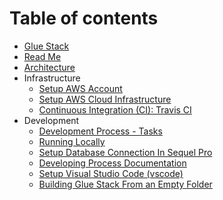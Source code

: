# Table of contents

* [Glue Stack](README.md)
* [Read Me](README.md)
* [Architecture](./Architecture.md)
* Infrastructure
    * [Setup AWS Account](./Infrastructure/SetupAWSAccount.md)
    * [Setup AWS Cloud Infrastructure](./Infrastructure/SetupAWSCloudInfrastructure.md)
    * [Continuous Integration (CI): Travis CI](./Infrastructure/ContinuousIntegration-TravisCI.md)
* Development
    * [Development Process - Tasks](./Development/DevelopmentProcess-Tasks.md)
    * [Running Locally](./Development/RunningLocally.md)
    * [Setup Database Connection In Sequel Pro](./Development/SetupDatabaseConnectionInSequelPro.md)
    * [Developing Process Documentation](./Development/DevelopingProcessDocumentation.md)
    * [Setup Visual Studio Code (vscode)](./Development/SetupVSCode.md)
    * [Building Glue Stack From an Empty Folder](./Development/BuildingGlueStackFromAnEmptyFolder.md)

